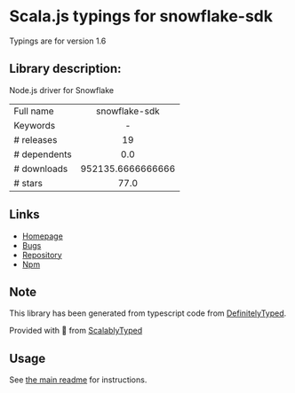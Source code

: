 
# Scala.js typings for snowflake-sdk

Typings are for version 1.6

## Library description:
Node.js driver for Snowflake

|                    |                 |
| ------------------ | :-------------: |
| Full name          | snowflake-sdk |
| Keywords           | - |
| # releases         | 19 |
| # dependents       | 0.0 |
| # downloads        | 952135.6666666666 |
| # stars            | 77.0 |

## Links
- [Homepage](https://github.com/snowflakedb/snowflake-connector-nodejs#readme)
- [Bugs](https://github.com/snowflakedb/snowflake-connector-nodejs/issues)
- [Repository](https://github.com/snowflakedb/snowflake-connector-nodejs)
- [Npm](https://www.npmjs.com/package/snowflake-sdk)
    


## Note
This library has been generated from typescript code from [DefinitelyTyped](https://definitelytyped.org).

Provided with :purple_heart: from [ScalablyTyped](https://github.com/oyvindberg/ScalablyTyped)

## Usage
See [the main readme](../../readme.md) for instructions.


